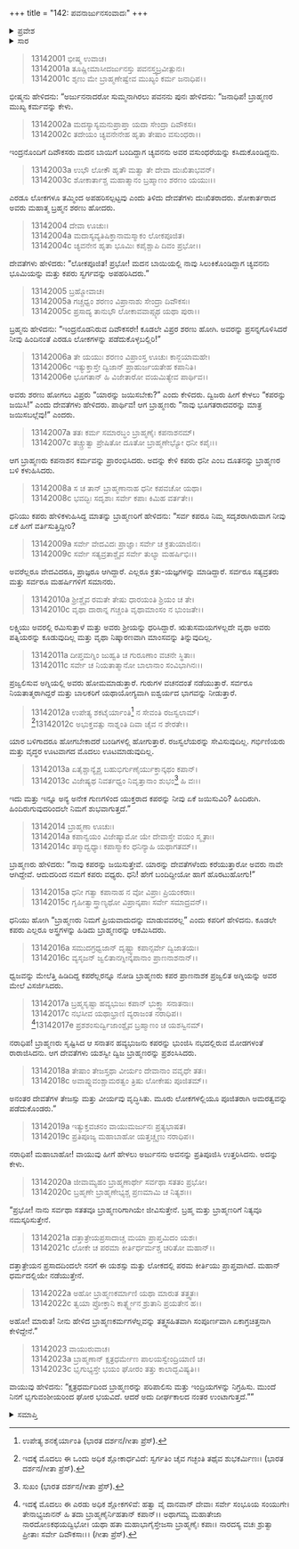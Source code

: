 +++
title = "142: ಪವನಾರ್ಜುನಸಂವಾದಃ"
+++

<details><summary>ಪ್ರವೇಶ</summary>


।।   ಓಂ ಓಂ ನಮೋ ನಾರಾಯಣಾಯ।।   ಶ್ರೀ ವೇದವ್ಯಾಸಾಯ ನಮಃ ।।

ಶ್ರೀ ಕೃಷ್ಣದ್ವೈಪಾಯನ ವೇದವ್ಯಾಸ ವಿರಚಿತ  

**ಶ್ರೀ ಮಹಾಭಾರತ**

**ಅನುಶಾಸನ ಪರ್ವ**

**ದಾನಧರ್ಮ ಪರ್ವ**

**ಅಧ್ಯಾಯ 142**


</details>

<details><summary>ಸಾರ</summary>

ಬ್ರಾಹ್ಮಣರಿಂದ ಕಪ ದಾನವರ ನಾಶ; ಕಾರ್ತವೀರ್ಯನು ಬ್ರಾಹ್ಮಣರಿಗೆ ನಮಸ್ಕರಿಸಿದುದು (1-23).


</details>



> 13142001 ಭೀಷ್ಮ ಉವಾಚ।  
13142001a ತೂಷ್ಣೀಮಾಸೀದರ್ಜುನಸ್ತು ಪವನಸ್ತ್ವಬ್ರವೀತ್ಪುನಃ।  
13142001c ಶೃಣು ಮೇ ಬ್ರಾಹ್ಮಣೇಷ್ವೇವ ಮುಖ್ಯಂ ಕರ್ಮ ಜನಾಧಿಪ।।

ಭೀಷ್ಮನು ಹೇಳಿದನು: “ಅರ್ಜುನನಾದರೋ ಸುಮ್ಮನಾಗಿರಲು ಪವನನು ಪುನಃ ಹೇಳಿದನು: “ಜನಾಧಿಪ! ಬ್ರಾಹ್ಮಣರ ಮುಖ್ಯ ಕರ್ಮವನ್ನು ಕೇಳು.

> 13142002a ಮದಸ್ಯಾಸ್ಯಮನುಪ್ರಾಪ್ತಾ ಯದಾ ಸೇಂದ್ರಾ ದಿವೌಕಸಃ।  
13142002c ತದೇಯಂ ಚ್ಯವನೇನೇಹ ಹೃತಾ ತೇಷಾಂ ವಸುಂಧರಾ।।

ಇಂದ್ರನೊಂದಿಗೆ ದಿವೌಕಸರು ಮದನ ಬಾಯಿಗೆ ಬಂದಿದ್ದಾಗ ಚ್ಯವನನು ಅವರ ವಸುಂಧರೆಯನ್ನು ಕಸಿದುಕೊಂಡಿದ್ದನು.

> 13142003a ಉಭೌ ಲೋಕೌ ಹೃತೌ ಮತ್ವಾ ತೇ ದೇವಾ ದುಃಖಿತಾಭವನ್।  
13142003c ಶೋಕಾರ್ತಾಶ್ಚ ಮಹಾತ್ಮಾನಂ ಬ್ರಹ್ಮಾಣಂ ಶರಣಂ ಯಯುಃ।।

ಎರಡೂ ಲೋಕಗಳೂ ತಮ್ಮಿಂದ ಅಪಹರಿಸಲ್ಪಟ್ಟವು ಎಂದು ತಿಳಿದು ದೇವತೆಗಳು ದುಃಖಿತರಾದರು. ಶೋಕಾರ್ತರಾದ ಅವರು ಮಹಾತ್ಮ ಬ್ರಹ್ಮನ ಶರಣು ಹೋದರು.

> 13142004 ದೇವಾ ಊಚುಃ।  
13142004a ಮದಾಸ್ಯವ್ಯತಿಷಿಕ್ತಾನಾಮಸ್ಮಾಕಂ ಲೋಕಪೂಜಿತ।  
13142004c ಚ್ಯವನೇನ ಹೃತಾ ಭೂಮಿಃ ಕಪೈಶ್ಚಾಪಿ ದಿವಂ ಪ್ರಭೋ।।

ದೇವತೆಗಳು ಹೇಳಿದರು: “ಲೋಕಪೂಜಿತ! ಪ್ರಭೋ! ಮದನ ಬಾಯಿಯಲ್ಲಿ ನಾವು ಸಿಲುಕಿಕೊಂಡಿದ್ದಾಗ ಚ್ಯವನನು ಭೂಮಿಯನ್ನು ಮತ್ತು ಕಪರು ಸ್ವರ್ಗವನ್ನು ಅಪಹರಿಸಿದರು.”

> 13142005 ಬ್ರಹ್ಮೋವಾಚ।  
13142005a ಗಚ್ಚಧ್ವಂ ಶರಣಂ ವಿಪ್ರಾನಾಶು ಸೇಂದ್ರಾ ದಿವೌಕಸಃ।  
13142005c ಪ್ರಸಾದ್ಯ ತಾನುಭೌ ಲೋಕಾವವಾಪ್ಸ್ಯಥ ಯಥಾ ಪುರಾ।।

ಬ್ರಹ್ಮನು ಹೇಳಿದನು: “ಇಂದ್ರನೊಡನಿರುವ ದಿವೌಕಸರೇ! ಕೂಡಲೇ ವಿಪ್ರರ ಶರಣು ಹೋಗಿ. ಅವರನ್ನು ಪ್ರಸನ್ನಗೊಳಿಸಿದರೆ ನೀವು ಹಿಂದಿನಂತೆ ಎರಡೂ ಲೋಕಗಳನ್ನು ಪಡೆದುಕೊಳ್ಳಬಲ್ಲಿರಿ!”

> 13142006a ತೇ ಯಯುಃ ಶರಣಂ ವಿಪ್ರಾಂಸ್ತ ಊಚುಃ ಕಾನ್ಜಯಾಮಹೇ।  
13142006c ಇತ್ಯುಕ್ತಾಸ್ತೇ ದ್ವಿಜಾನ್ ಪ್ರಾಹುರ್ಜಯತೇಹ ಕಪಾನಿತಿ।  
13142006e ಭೂಗತಾನ್ ಹಿ ವಿಜೇತಾರೋ ವಯಮಿತ್ಯೇವ ಪಾರ್ಥಿವ।।

ಅವರು ಶರಣು ಹೋಗಲು ವಿಪ್ರರು “ಯಾರನ್ನು ಜಯಿಸಬೇಕು?” ಎಂದು ಕೇಳಿದರು. ದ್ವಿಜರು ಹೀಗೆ ಕೇಳಲು “ಕಪರನ್ನು ಜಯಿಸಿ!” ಎಂದು ದೇವತೆಗಳು ಹೇಳಿದರು. ಪಾರ್ಥಿವ! ಆಗ ಬ್ರಾಹ್ಮಣರು “ನಾವು ಭೂಗತರಾದವರನ್ನು ಮಾತ್ರ ಜಯಿಸಬಲ್ಲೆವು!” ಎಂದರು.

> 13142007a ತತಃ ಕರ್ಮ ಸಮಾರಬ್ಧಂ ಬ್ರಾಹ್ಮಣೈಃ ಕಪನಾಶನಮ್।  
13142007c ತಚ್ಚ್ರುತ್ವಾ ಪ್ರೇಷಿತೋ ದೂತೋ ಬ್ರಾಹ್ಮಣೇಭ್ಯೋ ಧನೀ ಕಪೈಃ।।

ಆಗ ಬ್ರಾಹ್ಮಣರು ಕಪನಾಶನ ಕರ್ಮವನ್ನು ಪ್ರಾರಂಭಿಸಿದರು. ಅದನ್ನು ಕೇಳಿ ಕಪರು ಧನೀ ಎಂಬ ದೂತನನ್ನು ಬ್ರಾಹ್ಮಣರ ಬಳಿ ಕಳುಹಿಸಿದರು.

> 13142008a ಸ ಚ ತಾನ್ ಬ್ರಾಹ್ಮಣಾನಾಹ ಧನೀ ಕಪವಚೋ ಯಥಾ।  
13142008c ಭವದ್ಭಿಃ ಸದೃಶಾಃ ಸರ್ವೇ ಕಪಾಃ ಕಿಮಿಹ ವರ್ತತೇ।।

ಧನಿಯು ಕಪರು ಹೇಳಿಕಳುಹಿಸಿದ್ದ ಮಾತನ್ನು ಬ್ರಾಹ್ಮಣರಿಗೆ ಹೇಳಿದನು: “ಸರ್ವ ಕಪರೂ ನಿಮ್ಮ ಸದೃಶರಾಗಿರುವಾಗ ನೀವು ಏಕೆ ಹೀಗೆ ವರ್ತಿಸುತ್ತಿದ್ದೀರಿ?

> 13142009a ಸರ್ವೇ ವೇದವಿದಃ ಪ್ರಾಜ್ಞಾಃ ಸರ್ವೇ ಚ ಕ್ರತುಯಾಜಿನಃ।  
13142009c ಸರ್ವೇ ಸತ್ಯವ್ರತಾಶ್ಚೈವ ಸರ್ವೇ ತುಲ್ಯಾ ಮಹರ್ಷಿಭಿಃ।।

ಅವರೆಲ್ಲರೂ ವೇದವಿದರೂ, ಪ್ರಾಜ್ಞರೂ ಆಗಿದ್ದಾರೆ. ಎಲ್ಲರೂ ಕ್ರತು-ಯಜ್ಞಗಳನ್ನು ಮಾಡಿದ್ದಾರೆ. ಸರ್ವರೂ ಸತ್ಯವ್ರತರು ಮತ್ತು ಸರ್ವರೂ ಮಹರ್ಷಿಗಳಿಗೆ ಸಮಾನರು.

> 13142010a ಶ್ರೀಶ್ಚೈವ ರಮತೇ ತೇಷು ಧಾರಯಂತಿ ಶ್ರಿಯಂ ಚ ತೇ।  
13142010c ವೃಥಾ ದಾರಾನ್ನ ಗಚ್ಚಂತಿ ವೃಥಾಮಾಂಸಂ ನ ಭುಂಜತೇ।।

ಲಕ್ಷ್ಮಿಯು ಅವರಲ್ಲಿ ರಮಿಸುತ್ತಾಳೆ ಮತ್ತು ಅವರು ಶ್ರೀಯನ್ನು ಧರಿಸಿದ್ದಾರೆ. ಋತುಸಮಯಗಳಲ್ಲದೇ ವೃಥಾ ಅವರು ಪತ್ನಿಯರನ್ನು ಕೂಡುವುದಿಲ್ಲ ಮತ್ತು ವೃಥಾ ನಿಷ್ಕಾರಣವಾಗಿ ಮಾಂಸವನ್ನು ತಿನ್ನುವುದಿಲ್ಲ.

> 13142011a ದೀಪ್ತಮಗ್ನಿಂ ಜುಹ್ವತಿ ಚ ಗುರೂಣಾಂ ವಚನೇ ಸ್ಥಿತಾಃ।  
13142011c ಸರ್ವೇ ಚ ನಿಯತಾತ್ಮಾನೋ ಬಾಲಾನಾಂ ಸಂವಿಭಾಗಿನಃ।।

ಪ್ರಜ್ವಲಿಸುವ ಅಗ್ನಿಯಲ್ಲಿ ಅವರು ಹೋಮಮಾಡುತ್ತಾರೆ. ಗುರುಗಳ ವಚನದಂತೆ ನಡೆಯುತ್ತಾರೆ. ಸರ್ವರೂ ನಿಯತಾತ್ಮರಾಗಿದ್ದರೆ ಮತ್ತು ಬಾಲಕರಿಗೆ ಯಥಾಯೋಗ್ಯವಾಗಿ ಐಶ್ವರ್ಯದ ಭಾಗವನ್ನು ನೀಡುತ್ತಾರೆ.

> 13142012a ಉಪೇತ್ಯ ಶಕಟೈರ್ಯಾಂತಿ[^1] ನ ಸೇವಂತಿ ರಜಸ್ವಲಾಮ್।  
[^2]13142012c ಅಭುಕ್ತವತ್ಸು ನಾಶ್ನಂತಿ ದಿವಾ ಚೈವ ನ ಶೇರತೇ।।  
> 
ಯಾರ ಬಳಿಗಾದರೂ ಹೋಗಬೇಕಾದರೆ ಬಂಡಿಗಳಲ್ಲಿ ಹೋಗುತ್ತಾರೆ. ರಜಸ್ವಲೆಯರನ್ನು ಸೇವಿಸುವುದಿಲ್ಲ. ಗರ್ಭಿಣಿಯರು ಮತ್ತು ವೃದ್ಧರ ಊಟವಾಗದ ಮೊದಲು ಊಟಮಾಡುವುದಿಲ್ಲ.

> 13142013a ಏತೈಶ್ಚಾನ್ಯೈಶ್ಚ ಬಹುಭಿರ್ಗುಣೈರ್ಯುಕ್ತಾನ್ಕಥಂ ಕಪಾನ್।  
13142013c ವಿಜೇಷ್ಯಥ ನಿವರ್ತಧ್ವಂ ನಿವೃತ್ತಾನಾಂ ಶುಭಂ[^3] ಹಿ ವಃ।।

ಇದು ಮತ್ತು ಇನ್ನೂ ಅನ್ಯ ಅನೇಕ ಗುಣಗಳಿಂದ ಯುಕ್ತರಾದ ಕಪರನ್ನು ನೀವು ಏಕೆ ಜಯಿಸುವಿರಿ? ಹಿಂದಿರುಗಿ. ಹಿಂದಿರುಗುವುದರಿಂದಲೇ ನಿಮಗೆ ಶುಭವಾಗುತ್ತದೆ.”

> 13142014 ಬ್ರಾಹ್ಮಣಾ ಊಚುಃ।  
13142014a ಕಪಾನ್ವಯಂ ವಿಜೇಷ್ಯಾಮೋ ಯೇ ದೇವಾಸ್ತೇ ವಯಂ ಸ್ಮೃತಾಃ।  
13142014c ತಸ್ಮಾದ್ವಧ್ಯಾಃ ಕಪಾಸ್ಮಾಕಂ ಧನಿನ್ಯಾಹಿ ಯಥಾಗತಮ್।।

ಬ್ರಾಹ್ಮಣರು ಹೇಳಿದರು: “ನಾವು ಕಪರನ್ನು ಜಯಿಸುತ್ತೇವೆ. ಯಾರನ್ನು ದೇವತೆಗಳೆಂದು ಕರೆಯುತ್ತಾರೋ ಅವರು ನಾವೇ ಆಗಿದ್ದೇವೆ. ಆದುದರಿಂದ ನಮಗೆ ಕಪರು ವಧ್ಯರು. ಧನಿ! ಹೇಗೆ ಬಂದಿದ್ದೀಯೋ ಹಾಗೆ ಹೊರಟುಹೋಗು!”

> 13142015a ಧನೀ ಗತ್ವಾ ಕಪಾನಾಹ ನ ವೋ ವಿಪ್ರಾಃ ಪ್ರಿಯಂಕರಾಃ।  
13142015c ಗೃಹೀತ್ವಾಸ್ತ್ರಾಣ್ಯಥೋ ವಿಪ್ರಾನ್ಕಪಾಃ ಸರ್ವೇ ಸಮಾದ್ರವನ್।।

ಧನಿಯು ಹೋಗಿ “ಬ್ರಾಹ್ಮಣರು ನಿಮಗೆ ಪ್ರಿಯವಾದುದನ್ನು ಮಾಡುವವರಲ್ಲ” ಎಂದು ಕಪರಿಗೆ ಹೇಳಿದನು. ಕೂಡಲೇ ಕಪರು ಎಲ್ಲರೂ ಅಸ್ತ್ರಗಳನ್ನು ಹಿಡಿದು ಬ್ರಾಹ್ಮಣರನ್ನು ಆಕಮಿಸಿದರು.

> 13142016a ಸಮುದಗ್ರಧ್ವಜಾನ್ ದೃಷ್ಟ್ವಾ ಕಪಾನ್ಸರ್ವೇ ದ್ವಿಜಾತಯಃ।  
13142016c ವ್ಯಸೃಜನ್ ಜ್ವಲಿತಾನಗ್ನೀನ್ಕಪಾನಾಂ ಪ್ರಾಣನಾಶನಾನ್।।

ಧ್ವಜವನ್ನು ಮೇಲೆತ್ತಿ ಹಿಡಿದಿದ್ದ ಕಪರೆಲ್ಲರನ್ನೂ ನೋಡಿ ಬ್ರಾಹ್ಮಣರು ಕಪರ ಪ್ರಾಣನಾಶಕ ಪ್ರಜ್ವಲಿತ ಅಗ್ನಿಯನ್ನು ಅವರ ಮೇಲೆ ವಿಸರ್ಜಿಸಿದರು.

> 13142017a ಬ್ರಹ್ಮಸೃಷ್ಟಾ ಹವ್ಯಭುಜಃ ಕಪಾನ್ ಭುಕ್ತ್ವಾ ಸನಾತನಾಃ।  
13142017c ನಭಸೀವ ಯಥಾಭ್ರಾಣಿ ವ್ಯರಾಜಂತ ನರಾಧಿಪ।।  
[^4]13142017e ಪ್ರಶಶಂಸುರ್ದ್ವಿಜಾಂಶ್ಚೈವ ಬ್ರಹ್ಮಾಣಂ ಚ ಯಶಸ್ವಿನಮ್।  
> 
ನರಾಧಿಪ! ಬ್ರಾಹ್ಮಣರು ಸೃಷ್ಟಿಸಿದ ಆ ಸನಾತನ ಹವ್ಯಭುಜನು ಕಪರನ್ನು ಭುಂಜಿಸಿ ನಭದಲ್ಲಿರುವ ಮೋಡಗಳಂತೆ ರಾರಾಜಿಸಿದನು. ಆಗ ದೇವತೆಗಳು ಯಶಸ್ವೀ ದ್ವಿಜ ಬ್ರಾಹ್ಮಣರನ್ನು ಪ್ರಶಂಸಿಸಿದರು.

> 13142018a ತೇಷಾಂ ತೇಜಸ್ತಥಾ ವೀರ್ಯಂ ದೇವಾನಾಂ ವವೃಧೇ ತತಃ।  
13142018c ಅವಾಪ್ನುವಂಶ್ಚಾಮರತ್ವಂ ತ್ರಿಷು ಲೋಕೇಷು ಪೂಜಿತಮ್।।

ಅನಂತರ ದೇವತೆಗಳ ತೇಜಸ್ಸು ಮತ್ತು ವೀರ್ಯವು ವೃದ್ಧಿಸಿತು. ಮೂರು ಲೋಕಗಳಲ್ಲಿಯೂ ಪೂಜಿತರಾಗಿ ಅಮರತ್ವವನ್ನು ಪಡೆದುಕೊಂಡರು.”

> 13142019a ಇತ್ಯುಕ್ತವಚನಂ ವಾಯುಮರ್ಜುನಃ ಪ್ರತ್ಯಭಾಷತ।  
13142019c ಪ್ರತಿಪೂಜ್ಯ ಮಹಾಬಾಹೋ ಯತ್ತಚ್ಚೃಣು ನರಾಧಿಪ।।

ನರಾಧಿಪ! ಮಹಾಬಾಹೋ! ವಾಯುವು ಹೀಗೆ ಹೇಳಲು ಅರ್ಜುನನು ಅವನನ್ನು ಪ್ರತಿಪೂಜಿಸಿ ಉತ್ತರಿಸಿದನು. ಅದನ್ನು ಕೇಳು.

> 13142020a ಜೀವಾಮ್ಯಹಂ ಬ್ರಾಹ್ಮಣಾರ್ಥೇ ಸರ್ವಥಾ ಸತತಂ ಪ್ರಭೋ।  
13142020c ಬ್ರಹ್ಮಣೇ ಬ್ರಾಹ್ಮಣೇಭ್ಯಶ್ಚ ಪ್ರಣಮಾಮಿ ಚ ನಿತ್ಯಶಃ।।

“ಪ್ರಭೋ! ನಾನು ಸರ್ವಥಾ ಸತತವೂ ಬ್ರಾಹ್ಮಣರಿಗಾಗಿಯೇ ಜೀವಿಸುತ್ತೇನೆ. ಬ್ರಹ್ಮ ಮತ್ತು ಬ್ರಾಹ್ಮಣರಿಗೆ ನಿತ್ಯವೂ ನಮಸ್ಕರಿಸುತ್ತೇನೆ.

> 13142021a ದತ್ತಾತ್ರೇಯಪ್ರಸಾದಾಚ್ಚ ಮಯಾ ಪ್ರಾಪ್ತಮಿದಂ ಯಶಃ।  
13142021c ಲೋಕೇ ಚ ಪರಮಾ ಕೀರ್ತಿರ್ಧರ್ಮಶ್ಚ ಚರಿತೋ ಮಹಾನ್।।

ದತ್ತಾತ್ರೇಯನ ಪ್ರಸಾದದಿಂದಲೇ ನನಗೆ ಈ ಯಶಸ್ಸು ಮತ್ತು ಲೋಕದಲ್ಲಿ ಪರಮ ಕೀರ್ತಿಯು ಪ್ರಾಪ್ತವಾಗಿದೆ. ಮಹಾನ್ ಧರ್ಮದಲ್ಲಿಯೇ ನಡೆಯುತ್ತೇನೆ.

> 13142022a ಅಹೋ ಬ್ರಾಹ್ಮಣಕರ್ಮಾಣಿ ಯಥಾ ಮಾರುತ ತತ್ತ್ವತಃ।  
13142022c ತ್ವಯಾ ಪ್ರೋಕ್ತಾನಿ ಕಾರ್ತ್ಸ್ನ್ಯೇನ ಶ್ರುತಾನಿ ಪ್ರಯತೇನ ಹ।।

ಅಹೋ! ಮಾರುತ! ನೀನು ಹೇಳಿದ ಬ್ರಾಹ್ಮಣಕರ್ಮಗಳೆಲ್ಲವನ್ನು ತತ್ತ್ವಸಹಿತವಾಗಿ ಸಂಪೂರ್ಣವಾಗಿ ಏಕಾಗ್ರಚಿತ್ತನಾಗಿ ಕೇಳಿದ್ದೇನೆ.”

> 13142023 ವಾಯುರುವಾಚ।  
13142023a ಬ್ರಾಹ್ಮಣಾನ್ ಕ್ಷತ್ರಧರ್ಮೇಣ ಪಾಲಯಸ್ವೇಂದ್ರಿಯಾಣಿ ಚ।  
13142023c ಭೃಗುಭ್ಯಸ್ತೇ ಭಯಂ ಘೋರಂ ತತ್ತು ಕಾಲಾದ್ಭವಿಷ್ಯತಿ।।

ವಾಯುವು ಹೇಳಿದನು: “ಕ್ಷತ್ರಧರ್ಮದಿಂದ ಬ್ರಾಹ್ಮಣರನ್ನು ಪರಿಪಾಲಿಸು ಮತ್ತು ಇಂದ್ರಿಯಗಳನ್ನು ನಿಗ್ರಹಿಸು. ಮುಂದೆ ನಿನಗೆ ಭೃಗುವಂಶೀಯರಿಂದ ಘೋರ ಭಯವಿದೆ. ಆದರೆ ಅದು ದೀರ್ಘಕಾಲದ ನಂತರ ಉಂಟಾಗುತ್ತದೆ.””



<details><summary>ಸಮಾಪ್ತಿ</summary>


ಇತಿ ಶ್ರೀಮಹಾಭಾರತೇ ಅನುಶಾಸನಪರ್ವಣಿ ದಾನಧರ್ಮಪರ್ವಣಿ ಪವನಾರ್ಜುನಸಂವಾದೇ ದ್ವಿಚತ್ವಾರಿಂಶತ್ಯಧಿಕಶತತಮೋಽಧ್ಯಾಯಃ।।  
ಇದು ಶ್ರೀಮಹಾಭಾರತದಲ್ಲಿ ಅನುಶಾಸನಪರ್ವದಲ್ಲಿ ದಾನಧರ್ಮಪರ್ವದಲ್ಲಿ ಪವನಾರ್ಜುನಸಂವಾದ ಎನ್ನುವ ನೂರಾನಲ್ವತ್ತೆರಡನೇ ಅಧ್ಯಾಯವು.



</details>

[^1]: ಉಪೇತ್ಯ ಶನಕೈರ್ಯಾಂತಿ (ಭಾರತ ದರ್ಶನ/ಗೀತಾ ಪ್ರೆಸ್).

[^2]: ಇದಕ್ಕೆ ಮೊದಲು ಈ ಒಂದು ಅಧಿಕ ಶ್ಲೋಕಾರ್ಧವಿದೆ: ಸ್ವರ್ಗತಿಂ ಚೈವ ಗಚ್ಛಂತಿ ತಥೈವ ಶುಭಕರ್ಮಿಣಃ।   (ಭಾರತ ದರ್ಶನ/ಗೀತಾ ಪ್ರೆಸ್).

[^3]: ಸುಖಂ (ಭಾರತ ದರ್ಶನ/ಗೀತಾ ಪ್ರೆಸ್).

[^4]: ಇದಕ್ಕೆ ಮೊದಲು ಈ ಎರಡು ಅಧಿಕ ಶ್ಲೋಕಗಳಿವೆ: ಹತ್ವಾ ವೈ ದಾನವಾನ್ ದೇವಾಃ ಸರ್ವೇ ಸಂಭೂಯ ಸಂಯುಗೇ।   ತೇನಾಭ್ಯಜಾನನ್ ಹಿ ತದಾ ಬ್ರಾಹ್ಮಣೈರ್ನಿಹತಾನ್ ಕಪಾನ್।।   ಅಥಾಗಮ್ಯ ಮಹಾತೇಜಾ ನಾರದೋಽಕಥಯದ್ವಿಭೋ।   ಯಥಾ ಹತಾ ಮಹಾಭಾಗೈಸ್ತೇಜಸಾ ಬ್ರಾಹ್ಮಣೈಃ ಕಪಾಃ।   ನಾರದಸ್ಯ ವಚಃ ಶ್ರುತ್ವಾ ಪ್ರೀತಾಃ ಸರ್ವೇ ದಿವೌಕಸಾಃ।।   (ಗೀತಾ ಪ್ರೆಸ್).


